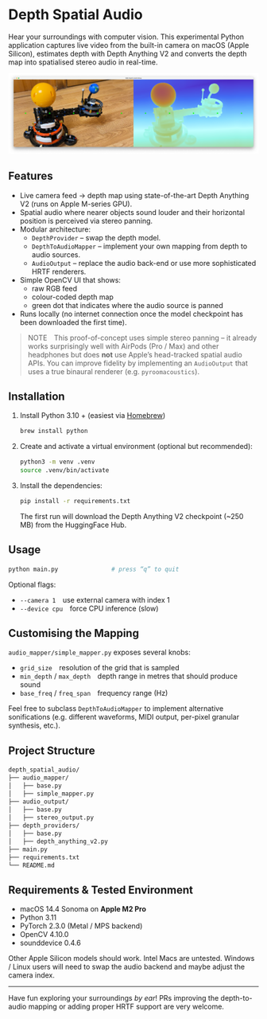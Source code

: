 # Depth Spatial Audio

Hear your surroundings with computer vision. This experimental Python application captures live video from the built-in camera on macOS (Apple Silicon), estimates depth with Depth Anything V2 and converts the depth map into spatialised stereo audio in real-time.

![Screenshot](./assets/screenshot.png)

## Features

- Live camera feed → depth map using state-of-the-art Depth Anything V2 (runs on Apple M-series GPU).
- Spatial audio where nearer objects sound louder and their horizontal position is perceived via stereo panning.
- Modular architecture:
  - `DepthProvider` – swap the depth model.
  - `DepthToAudioMapper` – implement your own mapping from depth to audio sources.
  - `AudioOutput` – replace the audio back-end or use more sophisticated HRTF renderers.
- Simple OpenCV UI that shows:
  - raw RGB feed
  - colour-coded depth map
  - green dot that indicates where the audio source is panned
- Runs locally (no internet connection once the model checkpoint has been downloaded the first time).

> NOTE This proof-of-concept uses simple stereo panning – it already works surprisingly well with AirPods (Pro / Max) and other headphones but does **not** use Apple’s head-tracked spatial audio APIs. You can improve fidelity by implementing an `AudioOutput` that uses a true binaural renderer (e.g. `pyroomacoustics`).

## Installation

1. Install Python 3.10 + (easiest via [Homebrew](https://brew.sh/))

   ```bash
   brew install python
   ```

2. Create and activate a virtual environment (optional but recommended):

   ```bash
   python3 -m venv .venv
   source .venv/bin/activate
   ```

3. Install the dependencies:

   ```bash
   pip install -r requirements.txt
   ```

   The first run will download the Depth Anything V2 checkpoint (~250 MB) from the HuggingFace Hub.

## Usage

```bash
python main.py               # press “q” to quit
```

Optional flags:

- `--camera 1` use external camera with index 1
- `--device cpu` force CPU inference (slow)

## Customising the Mapping

`audio_mapper/simple_mapper.py` exposes several knobs:

- `grid_size` resolution of the grid that is sampled
- `min_depth` / `max_depth` depth range in metres that should produce sound
- `base_freq` / `freq_span` frequency range (Hz)

Feel free to subclass `DepthToAudioMapper` to implement alternative sonifications (e.g. different waveforms, MIDI output, per-pixel granular synthesis, etc.).

## Project Structure

```
depth_spatial_audio/
├── audio_mapper/
│   ├── base.py
│   ├── simple_mapper.py
├── audio_output/
│   ├── base.py
│   ├── stereo_output.py
├── depth_providers/
│   ├── base.py
│   ├── depth_anything_v2.py
├── main.py
├── requirements.txt
└── README.md
```

## Requirements & Tested Environment

- macOS 14.4 Sonoma on **Apple M2 Pro**
- Python 3.11
- PyTorch 2.3.0 (Metal / MPS backend)
- OpenCV 4.10.0
- sounddevice 0.4.6

Other Apple Silicon models should work. Intel Macs are untested. Windows / Linux users will need to swap the audio backend and maybe adjust the camera index.

---

Have fun exploring your surroundings _by ear_! PRs improving the depth-to-audio mapping or adding proper HRTF support are very welcome.

